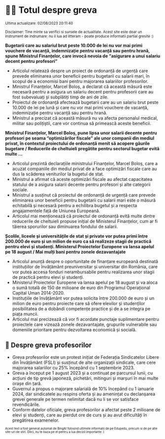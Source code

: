# 👩‍🏫 Totul despre greva
<sub>Ultima actualizare: 02/08/2023 20:11:40</sub>

<sub>Disclaimer: Tine minte sa verifici si sursele de actualitate. Acest site este doar un instrument de indrumare: nu il lua ad litteram - poate produce informatii partial gresite :)</sub>

**Bugetarii care au salariul brut peste 10.000 de lei nu vor mai primi vouchere de vacanță, indemnizație pentru vacanță sau pentru hrană, spune Ministrul Finanțelor, care invocă nevoia de “asigurare a unui salariu decent pentru profesori”**

- Articolul relatează despre un proiect de ordonanță de urgență care prevede eliminarea unor beneficii pentru bugetarii cu salarii mari, în scopul de a economisi bani pentru majorarea salariilor profesorilor.
- Ministrul Finanțelor, Marcel Boloș, a declarat că această măsură este necesară pentru a asigura un salariu decent pentru profesorii care au fost subevaluați și subplătiți timp de ani de zile.
- Proiectul de ordonanță afectează bugetarii care au un salariu brut peste 10.000 de lei pe lună și care nu vor mai primi vouchere de vacanță, indemnizație pentru vacanță sau pentru hrană.
- Ministrul a precizat că această măsură nu va afecta personalul medical, militar sau polițiștii, care vor continua să primească aceste beneficii.

**Ministrul Finanțelor, Marcel Boloș, pune lipsa unor salarii decente pentru profesori pe seama “optimizărilor fiscale” ale unor companii din mediul privat, în contextul proiectului de ordonanță menit să acopere găurile bugetare / Reducerile de cheltuieli pregătite pentru sectorul bugetar evită multe ...**

- Articolul prezintă declarațiile ministrului Finanțelor, Marcel Boloș, care a acuzat companiile din mediul privat de a face optimizări fiscale care au dus la scăderea veniturilor la bugetul de stat.
- Ministrul a afirmat că aceste optimizări fiscale au afectat capacitatea statului de a asigura salarii decente pentru profesori și alte categorii sociale.
- Ministrul a susținut că proiectul de ordonanță de urgență care prevede eliminarea unor beneficii pentru bugetarii cu salarii mari este o măsură echitabilă și necesară pentru a echilibra bugetul și a respecta angajamentele față de Uniunea Europeană.
- Articolul mai menționează că proiectul de ordonanță evită multe dintre reducerile de cheltuieli propuse inițial de Ministerul Finanțelor, cum ar fi tăierea sporurilor sau diminuarea fondului de salarii.

**Școlile, liceele și universitățile de stat și private vor putea primi între 200.000 de euro și un milion de euro ca să realizeze stagii de practică pentru elevi și studenți. Ministerul Proiectelor Europene va lansa apelul pe 18 august / Mai mulți bani pentru zonele dezavantajate**

- Articolul anunță despre o oportunitate de finanțare europeană destinată instituțiilor de învățământ preuniversitar și universitar din România, care vor putea accesa fonduri nerambursabile pentru realizarea unor stagii de practică pentru elevi și studenți.
- Ministerul Proiectelor Europene va lansa apelul pe 18 august și va aloca o sumă totală de 150 de milioane de euro din Programul Operațional Capital Uman 2014-2020.
- Instituțiile de învățământ vor putea solicita între 200.000 de euro și un milion de euro pentru proiecte care să ofere elevilor și studenților posibilitatea de a dobândi competențe practice și de a se integra pe piața muncii.
- Articolul mai precizează că vor fi acordate punctaje suplimentare pentru proiectele care vizează zonele dezavantajate, grupurile vulnerabile sau domeniile prioritare pentru dezvoltarea economică și socială.

## 🏫 Despre greva profesorilor

- Greva profesorilor este un protest inițiat de Federația Sindicatelor Libere din Învățământ (FSLI) și susținut de alte organizații sindicale, care cere majorarea salariilor cu 25% începând cu 1 septembrie 2023.
- Greva a început pe 1 august 2023 și a continuat pe parcursul lunii, cu acțiuni de tip grevă japoneză, pichetări, mitinguri și marșuri în mai multe orașe din țară.
- Guvernul a propus o majorare salarială de 10% începând cu 1 ianuarie 2024, dar sindicatele au respins oferta și au amenințat cu declanșarea grevei generale pe termen nelimitat dacă nu li se vor satisface revendicările.
- Conform datelor oficiale, greva profesorilor a afectat peste 2 milioane de elevi și studenți, care au pierdut ore de curs și au avut dificultăți în pregătirea examenelor.


<sub><sub>Acest text a fost generat automat de BingAI folosind ultimele informatii de pe Edupedu, precum si de pe alte site-uri de stiri. Deci, nu te baza pe el pentru a lua decizii importante :)</sub></sub>